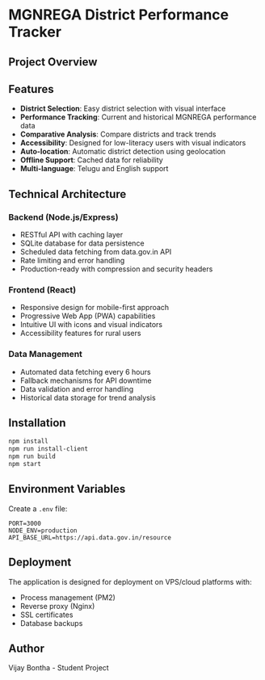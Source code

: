 # MGNREGA District Performance Tracker

## Project Overview

## Features

- **District Selection**: Easy district selection with visual interface
- **Performance Tracking**: Current and historical MGNREGA performance data
- **Comparative Analysis**: Compare districts and track trends
- **Accessibility**: Designed for low-literacy users with visual indicators
- **Auto-location**: Automatic district detection using geolocation
- **Offline Support**: Cached data for reliability
- **Multi-language**: Telugu and English support

## Technical Architecture

### Backend (Node.js/Express)
- RESTful API with caching layer
- SQLite database for data persistence
- Scheduled data fetching from data.gov.in API
- Rate limiting and error handling
- Production-ready with compression and security headers

### Frontend (React)
- Responsive design for mobile-first approach
- Progressive Web App (PWA) capabilities
- Intuitive UI with icons and visual indicators
- Accessibility features for rural users

### Data Management
- Automated data fetching every 6 hours
- Fallback mechanisms for API downtime
- Data validation and error handling
- Historical data storage for trend analysis

## Installation

```bash
npm install
npm run install-client
npm run build
npm start
```

## Environment Variables

Create a `.env` file:
```
PORT=3000
NODE_ENV=production
API_BASE_URL=https://api.data.gov.in/resource
```

## Deployment

The application is designed for deployment on VPS/cloud platforms with:
- Process management (PM2)
- Reverse proxy (Nginx)
- SSL certificates
- Database backups

## Author

Vijay Bontha - Student Project
